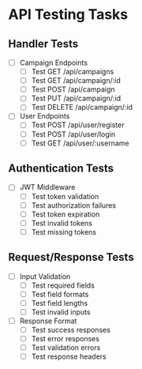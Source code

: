 # API Testing Tasks

## Handler Tests
- [ ] Campaign Endpoints
  - [ ] Test GET /api/campaigns
  - [ ] Test GET /api/campaign/:id
  - [ ] Test POST /api/campaign
  - [ ] Test PUT /api/campaign/:id
  - [ ] Test DELETE /api/campaign/:id
  
- [ ] User Endpoints
  - [ ] Test POST /api/user/register
  - [ ] Test POST /api/user/login
  - [ ] Test GET /api/user/:username

## Authentication Tests
- [ ] JWT Middleware
  - [ ] Test token validation
  - [ ] Test authorization failures
  - [ ] Test token expiration
  - [ ] Test invalid tokens
  - [ ] Test missing tokens

## Request/Response Tests
- [ ] Input Validation
  - [ ] Test required fields
  - [ ] Test field formats
  - [ ] Test field lengths
  - [ ] Test invalid inputs

- [ ] Response Format
  - [ ] Test success responses
  - [ ] Test error responses
  - [ ] Test validation errors
  - [ ] Test response headers 